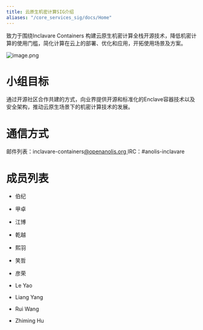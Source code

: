 ```yaml
---
title: 云原生机密计算SIG介绍
aliases: "/core_services_sig/docs/Home"
---
```


致力于围绕Inclavare Containers 构建云原生机密计算全栈开源技术，降低机密计算的使用门槛，简化计算在云上的部署、优化和应用，开拓使用场景及方案。

![image.png](https://intranetproxy.alipay.com/skylark/lark/0/2020/png/301940/1595821599045-f0b630ad-72d4-4405-8288-c7126cb349ba.png?x-oss-process=image%2Fresize%2Cw_1500)

# 小组目标

通过开源社区合作共建的方式，向业界提供开源和标准化的Enclave容器技术以及安全架构，推动云原生场景下的机密计算技术的发展。

# 通信方式

邮件列表：inclavare-containers[@openanolis.org ](https://yuque.antfin-inc.com/openanolis.org) 
IRC：#anolis-inclavare

# 成员列表

- 伯纪

- 甲卓

- 江博

- 乾越

- 熙羽

- 笑哲

- 彦荣

- Le Yao

- Liang Yang

- Rui Wang

- Zhiming Hu